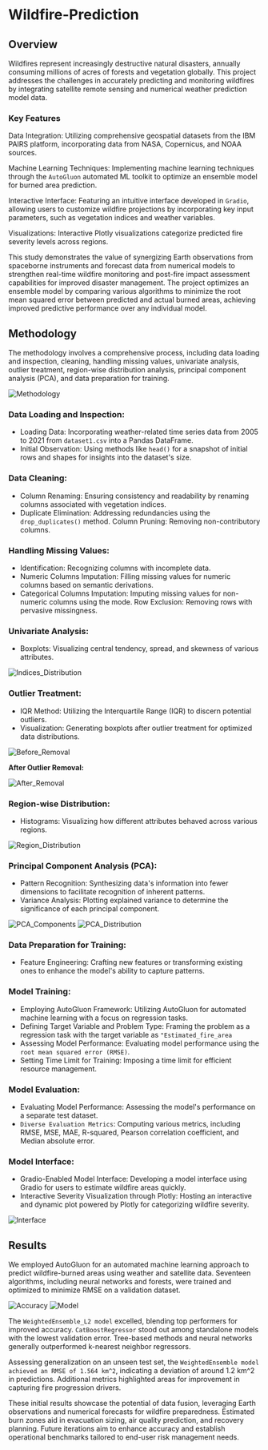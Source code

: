 # Wildfire-Prediction

## Overview
Wildfires represent increasingly destructive natural disasters, annually consuming millions of acres of forests and vegetation globally. This project addresses the challenges in accurately predicting and monitoring wildfires by integrating satellite remote sensing and numerical weather prediction model data.

### Key Features
Data Integration: Utilizing comprehensive geospatial datasets from the IBM PAIRS platform, incorporating data from NASA, Copernicus, and NOAA sources.

Machine Learning Techniques: Implementing machine learning techniques through the `AutoGluon` automated ML toolkit to optimize an ensemble model for burned area prediction.

Interactive Interface: Featuring an intuitive interface developed in `Gradio`, allowing users to customize wildfire projections by incorporating key input parameters, such as vegetation indices and weather variables.

Visualizations: Interactive Plotly visualizations categorize predicted fire severity levels across regions.

This study demonstrates the value of synergizing Earth observations from spaceborne instruments and forecast data from numerical models to strengthen real-time wildfire monitoring and post-fire impact assessment capabilities for improved disaster management. The project optimizes an ensemble model by comparing various algorithms to minimize the root mean squared error between predicted and actual burned areas, achieving improved predictive performance over any individual model.




## Methodology
The methodology involves a comprehensive process, including data loading and inspection, cleaning, handling missing values, univariate analysis, outlier treatment, region-wise distribution analysis, principal component analysis (PCA), and data preparation for training.

<!-- ![Methodology](https://github.com/SAKET03/Wildfire-Prediction/blob/main/Images/Methodology.png) -->
![Methodology](Images/Methodology.png)

### Data Loading and Inspection:
- Loading Data: Incorporating weather-related time series data from 2005 to 2021 from `dataset1.csv` into a Pandas DataFrame.
- Initial Observation: Using methods like `head()` for a snapshot of initial rows and shapes for insights into the dataset's size.

### Data Cleaning:
- Column Renaming: Ensuring consistency and readability by renaming columns associated with vegetation indices.
- Duplicate Elimination: Addressing redundancies using the `drop_duplicates()` method.
Column Pruning: Removing non-contributory columns.

### Handling Missing Values:
- Identification: Recognizing columns with incomplete data.
- Numeric Columns Imputation: Filling missing values for numeric columns based on semantic derivations.
- Categorical Columns Imputation: Imputing missing values for non-numeric columns using the mode.
Row Exclusion: Removing rows with pervasive missingness.

### Univariate Analysis:
- Boxplots: Visualizing central tendency, spread, and skewness of various attributes.

<!-- ![Indices_Distribution](https://github.com/SAKET03/Wildfire-Prediction/blob/main/Images/Distribution%20of%20Indices.png) -->
![Indices_Distribution](<Images/Distribution of Indices.png>)

### Outlier Treatment:
- IQR Method: Utilizing the Interquartile Range (IQR) to discern potential outliers.
- Visualization: Generating boxplots after outlier treatment for optimized data distributions.

<!-- ![Before_Removal](https://github.com/SAKET03/Wildfire-Prediction/blob/main/Images/Boxplot%20(Before%20Outlier%20Removal).png) -->
![Before_Removal](<Images/Boxplot (Before Outlier Removal).png>)

**After Outlier Removal:**
<!-- ![After_Removal](https://github.com/SAKET03/Wildfire-Prediction/blob/main/Images/Boxplot%20(After%20Outlier%20Removal).png) -->
![After_Removal](<Images/Boxplot (After Outlier Removal).png>)

### Region-wise Distribution:
- Histograms: Visualizing how different attributes behaved across various regions.

<!-- ![Region_Distribution](https://github.com/SAKET03/Wildfire-Prediction/blob/main/Images/Region%20Distribution.png) -->
![Region_Distribution](<Images/Region Distribution.png>)

### Principal Component Analysis (PCA):
- Pattern Recognition: Synthesizing data's information into fewer dimensions to facilitate recognition of inherent patterns.
- Variance Analysis: Plotting explained variance to determine the significance of each principal component.

<!-- ![PCA_Components](https://github.com/SAKET03/Wildfire-Prediction/blob/main/Images/PCA%20Bar%20Chart.png)
![PCA_Distribution](https://github.com/SAKET03/Wildfire-Prediction/blob/main/Images/PCA%20Biplots.png) -->

![PCA_Components](<Images/PCA Bar Chart.png>)
![PCA_Distribution](<Images/PCA Biplots.png>)

### Data Preparation for Training:
- Feature Engineering: Crafting new features or transforming existing ones to enhance the model's ability to capture patterns.

### Model Training:
- Employing AutoGluon Framework: Utilizing AutoGluon for automated machine learning with a focus on regression tasks.
- Defining Target Variable and Problem Type: Framing the problem as a regression task with the target variable as `"Estimated_fire_area`
- Assessing Model Performance: Evaluating model performance using the `root mean squared error (RMSE)`.
- Setting Time Limit for Training: Imposing a time limit for efficient resource management.

### Model Evaluation:
- Evaluating Model Performance: Assessing the model's performance on a separate test dataset.
- `Diverse Evaluation Metrics`: Computing various metrics, including RMSE, MSE, MAE, R-squared, Pearson correlation coefficient, and Median absolute error.

### Model Interface:
- Gradio-Enabled Model Interface: Developing a model interface using Gradio for users to estimate wildfire areas quickly.
- Interactive Severity Visualization through Plotly: Hosting an interactive and dynamic plot powered by Plotly for categorizing wildfire severity.

<!-- ![Interface](https://github.com/SAKET03/Wildfire-Prediction/blob/main/Images/Interface.png) -->
![Interface](Images/Interface.png)


## Results
We employed AutoGluon for an automated machine learning approach to predict wildfire-burned areas using weather and satellite data. Seventeen algorithms, including neural networks and forests, were trained and optimized to minimize RMSE on a validation dataset.

<!-- ![Accuracy](https://github.com/SAKET03/Wildfire-Prediction/blob/main/Images/Model%20Table.png)
![Model](https://github.com/SAKET03/Wildfire-Prediction/blob/main/Images/Model.png) -->

![Accuracy](<Images/Model Table.png>)
![Model](Images/Model.png)

The `WeightedEnsemble_L2 model` excelled, blending top performers for improved accuracy. `CatBoostRegressor` stood out among standalone models with the lowest validation error. Tree-based methods and neural networks generally outperformed k-nearest neighbor regressors.

Assessing generalization on an unseen test set, the `WeightedEnsemble model achieved an RMSE of 1.564 km^2`, indicating a deviation of around 1.2 km^2 in predictions. Additional metrics highlighted areas for improvement in capturing fire progression drivers.

These initial results showcase the potential of data fusion, leveraging Earth observations and numerical forecasts for wildfire preparedness. Estimated burn zones aid in evacuation sizing, air quality prediction, and recovery planning. Future iterations aim to enhance accuracy and establish operational benchmarks tailored to end-user risk management needs.
